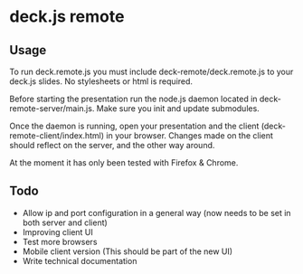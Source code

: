 deck.js remote
=============

Usage
-------------

To run deck.remote.js you must include deck-remote/deck.remote.js to your deck.js slides. No stylesheets or html is required.

Before starting the presentation run the node.js daemon located in deck-remote-server/main.js. Make sure you init and update submodules.

Once the daemon is running, open your presentation and the client (deck-remote-client/index.html) in your browser. Changes made on the client should reflect on the server, and the other way around.

At the moment it has only been tested with Firefox & Chrome.

Todo
-------------

- Allow ip and port configuration in a general way (now needs to be set in both server and client)
- Improving client UI
- Test more browsers
- Mobile client version (This should be part of the new UI)
- Write technical documentation